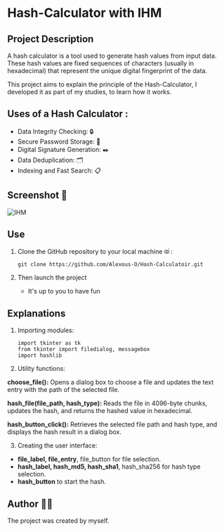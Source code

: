 # Hash-Calculator with IHM

## Project Description 

A hash calculator is a tool used to generate hash values ​​from input data. These hash values ​​are fixed sequences of characters (usually in hexadecimal) that represent the unique digital fingerprint of the data.


This project aims to explain the principle of the Hash-Calculator, I developed it as part of my studies, to learn how it works.

## Uses of a Hash Calculator :

- Data Integrity Checking: :lock:
- Secure Password Storage: :closed_lock_with_key:
- Digital Signature Generation: :black_nib:
- Data Deduplication: :card_index_dividers:
- Indexing and Fast Search: :clipboard:


## Screenshot 📸

![IHM](https://github.com/user-attachments/assets/ec299734-a341-41f0-a832-77021826d29c)

## Use

1. Clone the GitHub repository to your local machine <img src="https://cdn.jsdelivr.net/gh/devicons/devicon/icons/git/git-original.svg" height="15" alt="git logo" />:

    ```
    git clone https://github.com/Alexous-O/Hash-Calculatoir.git
    ```
    
2. Then launch the project
   - It's up to you to have fun

## Explanations

1. Importing modules:

    ```
    import tkinter as tk
    from tkinter import filedialog, messagebox
    import hashlib
    ```

2. Utility functions:

**choose_file():** Opens a dialog box to choose a file and updates the text entry with the path of the selected file.

**hash_file(file_path, hash_type):** Reads the file in 4096-byte chunks, updates the hash, and returns the hashed value in hexadecimal.

**hash_button_click():** Retrieves the selected file path and hash type, and displays the hash result in a dialog box.

3. Creating the user interface:

- **file_label, file_entry**, file_button for file selection.
- **hash_label, hash_md5, hash_sha1**, hash_sha256 for hash type selection.
- **hash_button** to start the hash.


## Author 👨‍💻
The project was created by myself.
